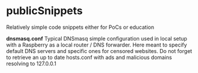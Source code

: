 # publicSnippets
Relatively simple code snippets either for PoCs or education

**dnsmasq.conf**
Typical DNSmasq simple configuration used in local setup with a Raspberry as a local router / DNS forwarder.
Here meant to specify default DNS servers and specific ones for censored websites.
Do not forget to retrieve an up to date hosts.conf with ads and malicious domains resolving to 127.0.0.1
